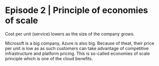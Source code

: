 # Episode 2 | Principle of economies of scale

Cost per unit (service) lowers as the size of the company grows. 

Microsoft is a big company, Azure is also big. Because of theat, their price per unit is low as as such customers can take advantage of competitive infrastructure and platform pricing. This is so-called economies of scale principle which is one of the cloud benefits. 